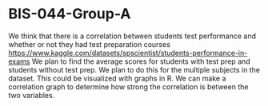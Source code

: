 # BIS-044-Group-A
We think that there is a correlation between students test performance and whether or not they had test preparation courses
https://www.kaggle.com/datasets/spscientist/students-performance-in-exams
We plan to find the average scores for students with test prep and students without test prep. We plan to do this for the multiple subjects in the dataset. This could be visualized with graphs in R. We can make a correlation graph to determine how strong the correlation is between the two variables. 
